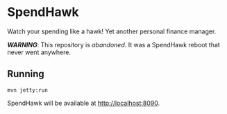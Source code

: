 # SpendHawk

Watch your spending like a hawk! Yet another personal finance manager.

***WARNING***: This repository is _abandoned_.  It was a SpendHawk reboot that never went anywhere.


## Running

```
mvn jetty:run
```

SpendHawk will be available at [http://localhost:8090](http://localhost:8090).
